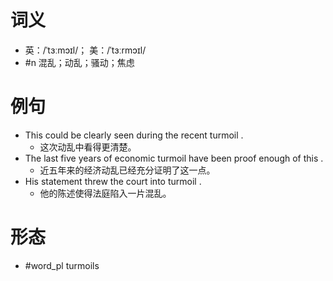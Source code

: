 # 词义
- 英：/ˈtɜːmɔɪl/； 美：/ˈtɜːrmɔɪl/
- #n 混乱；动乱；骚动；焦虑
# 例句
- This could be clearly seen during the recent turmoil .
	- 这次动乱中看得更清楚。
- The last five years of economic turmoil have been proof enough of this .
	- 近五年来的经济动乱已经充分证明了这一点。
- His statement threw the court into turmoil .
	- 他的陈述使得法庭陷入一片混乱。
# 形态
- #word_pl turmoils
